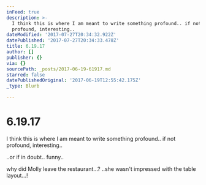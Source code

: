 ```yaml
---
inFeed: true
description: >-
  I think this is where I am meant to write something profound.. if not
  profound, interesting..
dateModified: '2017-07-27T20:34:32.922Z'
datePublished: '2017-07-27T20:34:33.478Z'
title: 6.19.17
author: []
publisher: {}
via: {}
sourcePath: _posts/2017-06-19-61917.md
starred: false
datePublishedOriginal: '2017-06-19T12:55:42.175Z'
_type: Blurb

---
```

# 6.19.17

I think this is where I am meant to write something profound.. if not profound, interesting..

..or if in doubt.. funny..

why did Molly leave the restaurant...? ..she wasn't impressed with the table layout...!